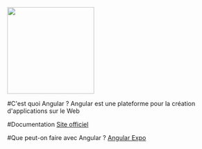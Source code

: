 <img src="https://github.com/mecheri/formation-angular/blob/master/Images/angular.png" width="200" height="200" align="center">

#C'est quoi Angular ?
Angular est une plateforme pour la création d'applications sur le Web

#Documentation
[Site officiel](https://angular.io/)

#Que peut-on faire avec Angular ?
[Angular Expo](http://angularexpo.com/)

